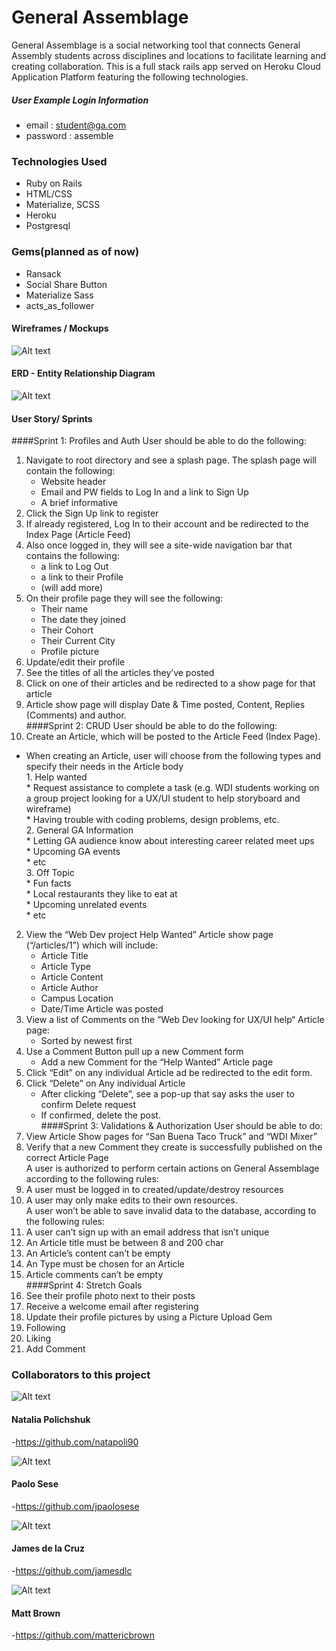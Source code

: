 # General Assemblage

General Assemblage is a social networking tool that connects General Assembly students across disciplines and locations to facilitate learning and creating collaboration. This is a full stack rails app served on Heroku Cloud Application Platform featuring the following technologies.

##### User Example Login Information
- email : student@ga.com
- password : assemble

### Technologies Used

* Ruby on Rails
* HTML/CSS
* Materialize, SCSS
* Heroku
* Postgresql

### Gems(planned as of now)
* Ransack
* Social Share Button
* Materialize Sass
* acts_as_follower

#### Wireframes / Mockups

![Alt text](http://i.imgur.com/O5jZ5dW.png "Wireframes")

#### ERD - Entity Relationship Diagram

![Alt text](http://i.imgur.com/rpejNCZ.png "ERD")

#### User Story/ Sprints
####Sprint 1: Profiles and Auth
User should be able to do the following:<br />
1. Navigate to root directory and see a splash page.  The splash page will contain the following:<br />
    * Website header<br />
    * Email and PW fields to Log In and a link to Sign Up<br />
    * A brief informative<br />
2. Click the Sign Up link to register<br />
3. If already registered, Log In to their account and be redirected to the Index Page (Article Feed)<br />
4. Also once logged in, they will see a site-wide navigation bar that contains the following:<br />
    * a link to Log Out<br />
    * a link to their Profile<br />
    * (will add more)<br />
5. On their profile page they will see the following:<br />
    * Their name<br />
    * The date they joined<br />
    * Their Cohort<br />
    * Their Current City<br />
    * Profile picture<br />
6. Update/edit their profile<br />
7. See the titles of all the articles they’ve posted<br />
8. Click on one of their articles and be redirected to a show page for that article<br />
9. Article show page will display Date & Time posted, Content, Replies (Comments) and author.<br />
####Sprint 2: CRUD
User should be able to do the following:<br />
1. Create an Article, which will be posted to the Article Feed (Index Page).<br />
  * When creating an Article, user will choose from the following types and specify their needs in the Article body<br />
        1. Help wanted<br />
            * Request assistance to complete a task (e.g. WDI students working on a group project looking for a UX/UI student to help storyboard and wireframe)<br />
            * Having trouble with coding problems, design problems, etc.<br />
        2. General GA Information<br />
            * Letting GA audience know about interesting career related meet ups<br />
            * Upcoming GA events<br />
            * etc<br />
        3. Off Topic<br />
            * Fun facts<br />
            * Local restaurants they like to eat at<br />
            * Upcoming unrelated events<br />
            * etc<br />
2. View the “Web Dev project Help Wanted” Article show page (“/articles/1”) which will include:<br />
    * Article Title<br />
    * Article Type<br />
    * Article Content<br />
    * Article Author<br />
    * Campus Location<br />
    * Date/Time Article was posted<br />
3. View a list of Comments on the “Web Dev looking for UX/UI help“ Article page:<br />
    * Sorted  by newest first<br />
4. Use a  Comment Button pull up a new Comment form<br />
    * Add a new Comment for the “Help Wanted” Article page<br />
5. Click “Edit” on any individual Article ad be redirected to the edit form.<br />
6. Click “Delete” on Any individual Article<br />
    * After clicking “Delete”, see a pop-up that say asks the user to confirm Delete request<br />
    * If confirmed, delete the post.<br />
####Sprint 3: Validations & Authorization
User should be able to do:<br />
1. View Article Show pages for “San Buena Taco Truck” and “WDI Mixer”<br />
2. Verify that a new Comment they create is successfully published on the correct Article Page<br />
A user is authorized to perform certain actions on General Assemblage according to the following rules:
1. A user must be logged in to created/update/destroy resources<br />
2. A user may only make edits to their own resources.<br />
A user won’t be able to save invalid data to the database, according to the following rules:
1. A user can’t sign up with an email address that isn’t unique<br />
2. An Article title must be between 8 and 200 char<br />
3. An Article’s content can’t be empty<br />
4. An Type must be chosen for an Article<br />
5. Article comments can’t be empty<br />
####Sprint 4: Stretch Goals
1. See their profile photo next to their posts<br />
2. Receive a welcome email after registering<br />
3. Update their profile pictures by using a Picture Upload Gem<br />
4. Following<br />
5. Liking<br />
6. Add Comment<br />

### Collaborators to this project

![Alt text](http://i.imgur.com/mU2Z2VF.png)
#### Natalia Polichshuk
-https://github.com/natapoli90

![Alt text](http://i.imgur.com/rjuE0ML.png)
#### Paolo Sese
-https://github.com/jpaolosese

![Alt text](http://i.imgur.com/Wfo9WTH.png)
#### James de la Cruz
-https://github.com/jamesdlc

![Alt text](http://i.imgur.com/E2QItNW.png)
#### Matt Brown
-https://github.com/mattericbrown
